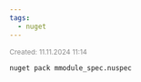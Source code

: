 ```yaml
---
tags:
  - nuget
---
```

<span style="font-size:12px; color:#888888;">Created: 11.11.2024 11:14</span>

```shell
nuget pack mmodule_spec.nuspec
```





